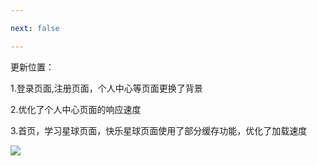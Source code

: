 ```yaml
---

next: false

---
```




<BlogInfo id="1055" title="博客系统优化日志" author="白日梦想猿" pv=0 read_times=0 pre_cost_time="9" category="开发记录" tag_list="['优化更新']" create_time="2022.01.26 22:02:05.494859" update_time="2022.08.16 09:00:36" />

更新位置：

1.登录页面,注册页面，个人中心等页面更换了背景

2.优化了个人中心页面的响应速度

3.首页，学习星球页面，快乐星球页面使用了部分缓存功能，优化了加载速度



![](http://www.lll.plus/media/image/2022/01/26/image-20220126221055-2.gif)





<ActionBox />
